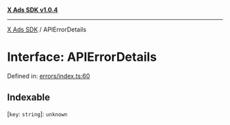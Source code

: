 [**X Ads SDK v1.0.4**](../README.md)

***

[X Ads SDK](../globals.md) / APIErrorDetails

# Interface: APIErrorDetails

Defined in: [errors/index.ts:60](https://github.com/kage1020/x-ads-sdk/blob/main/src/errors/index.ts#L60)

## Indexable

\[`key`: `string`\]: `unknown`
